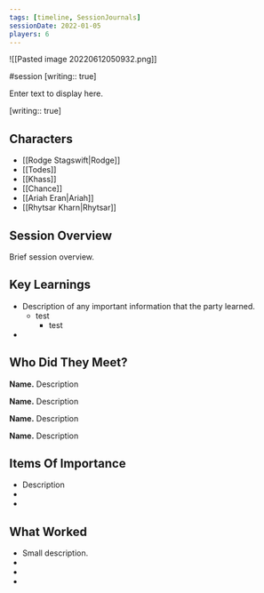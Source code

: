 ```yaml
---
tags: [timeline, SessionJournals]
sessionDate: 2022-01-05
players: 6
---
```


![[Pasted image 20220612050932.png]]

#session
[writing:: true]

<div
  class='ob-timelines'
  data-date='144-43-49-00'
  data-title='dd-mm-yyy desc'
  data-class='orange'
  data-img = '\z_Assets\ImagePlaceholder.png'
  data-type='range'
  data-end="2000-10-20-00">
  Enter text to display here.
</div>

[writing:: true]


## Characters 
 
- [[Rodge Stagswift|Rodge]]
- [[Todes]]
- [[Khass]]
- [[Chance]]
- [[Ariah Eran|Ariah]]
- [[Rhytsar Kharn|Rhytsar]]
 
## Session Overview 
 
Brief session overview.

## Key Learnings

- Description of any important information that the party learned.
	- test
		-  test
- 
 
## Who Did They Meet?
 
**Name.** Description 
 
**Name.** Description 
 
**Name.** Description 
 
**Name.** Description 
 
## Items Of Importance
 
- Description
- 
- 

## What Worked 
 
- Small description.
- 
- 
- 
